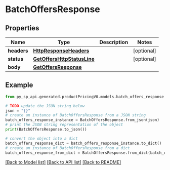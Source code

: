 # BatchOffersResponse


## Properties

Name | Type | Description | Notes
------------ | ------------- | ------------- | -------------
**headers** | [**HttpResponseHeaders**](HttpResponseHeaders.md) |  | [optional] 
**status** | [**GetOffersHttpStatusLine**](GetOffersHttpStatusLine.md) |  | [optional] 
**body** | [**GetOffersResponse**](GetOffersResponse.md) |  | 

## Example

```python
from py_sp_api.generated.productPricingV0.models.batch_offers_response import BatchOffersResponse

# TODO update the JSON string below
json = "{}"
# create an instance of BatchOffersResponse from a JSON string
batch_offers_response_instance = BatchOffersResponse.from_json(json)
# print the JSON string representation of the object
print(BatchOffersResponse.to_json())

# convert the object into a dict
batch_offers_response_dict = batch_offers_response_instance.to_dict()
# create an instance of BatchOffersResponse from a dict
batch_offers_response_from_dict = BatchOffersResponse.from_dict(batch_offers_response_dict)
```
[[Back to Model list]](../README.md#documentation-for-models) [[Back to API list]](../README.md#documentation-for-api-endpoints) [[Back to README]](../README.md)


